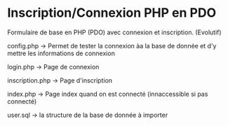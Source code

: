 # Inscription/Connexion PHP en PDO


Formulaire de base en PHP (PDO) avec connexion et inscription. (Evolutif)  
  
  
  
  

config.php -> Permet de tester la connexion àa la base de donnée et d'y mettre les informations de connexion  

login.php -> Page de connexion  

inscription.php -> Page d'inscription  

index.php -> Page index quand on est connecté (innaccessible si pas connecté)  

user.sql -> la structure de la base de donnée à importer  

